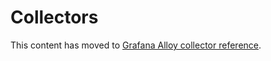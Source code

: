 # Collectors

This content has moved to [Grafana Alloy collector reference](https://grafana.com/docs/grafana-cloud/monitor-infrastructure/kubernetes-monitoring/configuration/helm-chart-config/helm-chart/collector-reference/).
